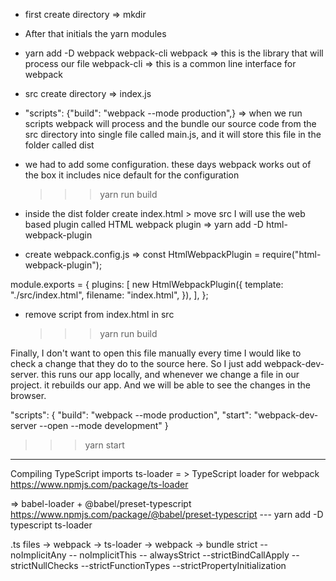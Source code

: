 - first create directory => mkdir
- After that initials the yarn modules
- yarn add -D webpack webpack-cli
  webpack => this is the library that will process our file
  webpack-cli => this is a common line interface for webpack
- src create directory => index.js
- "scripts": {"build": "webpack --mode production",} => when we run scripts webpack will process and the bundle our source code from the src directory into single file called main.js, and it will store this file in the folder called dist

- we had to add some configuration.
  these days webpack works out of the box it includes nice default for the configuration
  > > > yarn run build
- inside the dist folder create index.html > move src
  I will use the web based plugin called HTML webpack plugin => yarn add -D html-webpack-plugin
- create webpack.config.js =>
  const HtmlWebpackPlugin = require("html-webpack-plugin");

module.exports = {
plugins: [
new HtmlWebpackPlugin({
template: "./src/index.html",
filename: "index.html",
}),
],
};

- remove script from index.html in src
  > > > yarn run build

Finally, I don't want to open this file manually every time I would like to check a change that they do to the source here. So I just add webpack-dev-server. this runs our app locally, and whenever we change a file in our project. it rebuilds our app. And we will be able to see the changes in the browser.

"scripts": {
"build": "webpack --mode production",
"start": "webpack-dev-server --open --mode development"
}

> > > yarn start

---

Compiling TypeScript imports ts-loader = > TypeScript loader for webpack https://www.npmjs.com/package/ts-loader

=> babel-loader + @babel/preset-typescript https://www.npmjs.com/package/@babel/preset-typescript
--- yarn add -D typescript ts-loader

.ts files -> webpack -> ts-loader -> webpack -> bundle
strict -- noImplicitAny
-- noImplicitThis
-- alwaysStrict
--strictBindCallApply
--strictNullChecks
--strictFunctionTypes
--strictPropertyInitialization
